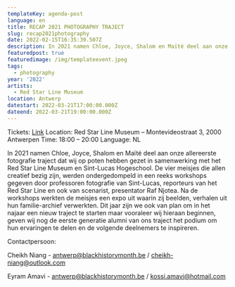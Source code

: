 ```yaml
---
templateKey: agenda-post
language: en
title: RECAP 2021 PHOTOGRAPHY TRAJECT
slug: recap2021photography
date: 2022-02-15T16:35:39.507Z
description: In 2021 namen Chloe, Joyce, Shalom en Maïté deel aan onze allereerste fotografie traject dat wij op poten hebben gezet in samenwerking met het Red Star Line Museum en Sint-Lucas Hogeschool
featuredpost: true
featuredimage: /img/templateevent.jpeg
tags:
  - photography
year: '2022'
artists:
  - Red Star Line Museum
location: Antwerp
datestart: 2022-03-21T17:00:00.000Z
dateend: 2022-03-21T19:00:00.000Z
---
```


Tickets: [Link](https://www.eventbrite.be/e/292561929607)
Location: Red Star Line Museum – Montevideostraat 3, 2000 Antwerpen
Time: 18:00 – 20:00
Language: NL


In 2021 namen Chloe, Joyce, Shalom en Maïté deel aan onze allereerste fotografie traject dat wij op poten hebben gezet in samenwerking met het Red Star Line Museum en Sint-Lucas Hogeschool.
De vier meisjes die allen creatief bezig zijn, werden ondergedompeld in een reeks workshops gegeven door professoren fotografie van Sint-Lucas, reporteurs van het Red Star Line en ook van scenarist, presentator Raf Njotea.
Na de workshops werkten de meisjes een expo uit waarin zij beelden, verhalen uit hun familie-archief verwerkten.
Dit jaar zijn we ook van plan om in het najaar een nieuw traject te starten maar vooraleer wij hieraan beginnen, geven wij nog de eerste generatie alumni van ons traject het podium om hun ervaringen te delen en de volgende deelnemers te inspireren.

Contactpersoon:

Cheikh Niang - antwerp@blackhistorymonth.be / cheikh-niang@outlook.com

Eyram Amavi - antwerp@blackhistorymonth.be / kossi.amavi@hotmail.com

